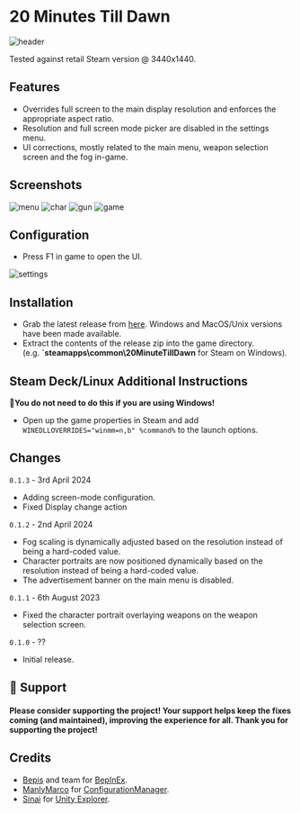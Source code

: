 # 20 Minutes Till Dawn

![header](https://github.com/p1xel8ted/UltrawideFixes/assets/10510767/8ef884fa-a78d-43e5-bf14-ce69fea8f2a8)

Tested against retail Steam version @ 3440x1440.

## Features
- Overrides full screen to the main display resolution and enforces the appropriate aspect ratio.
- Resolution and full screen mode picker are disabled in the settings menu. 
- UI corrections, mostly related to the main menu, weapon selection screen and the fog in-game.

## Screenshots

![menu](https://github.com/p1xel8ted/UltrawideFixes/assets/10510767/bb279af8-5112-4df0-be1c-9ca4702febd0) ![char](https://github.com/p1xel8ted/UltrawideFixes/assets/10510767/1176576a-486f-45f7-b246-5edd465df243) ![gun](https://github.com/p1xel8ted/UltrawideFixes/assets/10510767/0d18d32a-fef7-4ac4-9554-b538eabf47d3) ![game](https://github.com/p1xel8ted/UltrawideFixes/assets/10510767/190dcead-2f39-4153-98ed-53c05cb65e75)

## Configuration
- Press F1 in game to open the UI.

![settings](https://github.com/p1xel8ted/UltrawideFixes/assets/10510767/7ccb1db5-0566-4aac-82f4-8bedebf308ab)

## Installation
- Grab the latest release from [here](https://github.com/p1xel8ted/UltrawideFixes/releases/tag/20MinuteTillDawn). Windows and MacOS/Unix versions have been made available.
- Extract the contents of the release zip into the game directory. <br /> (e.g. **`steamapps\common\20MinuteTillDawn** for Steam on Windows).

## Steam Deck/Linux Additional Instructions
🚩**You do not need to do this if you are using Windows!**
- Open up the game properties in Steam and add `WINEDLLOVERRIDES="winmm=n,b" %command%` to the launch options.

## Changes

`0.1.3` - 3rd April 2024
- Adding screen-mode configuration.
- Fixed Display change action

`0.1.2` - 2nd April 2024
- Fog scaling is dynamically adjusted based on the resolution instead of being a hard-coded value.
- Character portraits are now positioned dynamically based on the resolution instead of being a hard-coded value.
- The advertisement banner on the main menu is disabled.

`0.1.1` - 6th August 2023
- Fixed the character portrait overlaying weapons on the weapon selection screen.

`0.1.0` - ??
- Initial release.

 ## 🚩 Support
#### Please consider supporting the project! Your support helps keep the fixes coming (and maintained), improving the experience for all. Thank you for supporting the project!

## Credits
- [Bepis](https://github.com/bbepis) and team for [BepInEx](https://github.com/BepInEx/BepInEx).
- [ManlyMarco](https://github.com/ManlyMarco) for [ConfigurationManager](https://github.com/BepInEx/BepInEx.ConfigurationManager).
- [Sinai]() for [Unity Explorer](https://github.com/sinai-dev/UnityExplorer).
